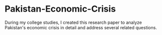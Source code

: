 # Pakistan-Economic-Crisis


During my college studies, I created this research paper to analyze Pakistan's economic crisis in detail and address several related questions.
